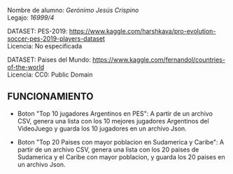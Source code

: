 Nombre de alumno: *Gerónimo Jesús Crispino*  
Legajo: *16999/4*  

DATASET: PES-2019: https://www.kaggle.com/harshkava/pro-evolution-soccer-pes-2019-players-dataset  
Licencia: No especificada  

DATASET: Paises del Mundo: https://www.kaggle.com/fernandol/countries-of-the-world  
Licencia: CC0: Public Domain  

## FUNCIONAMIENTO  

  - Boton "Top 10 jugadores Argentinos en PES": A partir de un archivo CSV, genera una lista con los 10 mejores jugadores Argentinos del VideoJuego y guarda los 10 jugadores en un    archivo Json.  
  
  - Boton "Top 20 Paises con mayor poblacion en Sudamerica y Caribe": A partir de un archivo CSV, genera una lista con los 20 paises de Sudamerica y el Caribe con mayor poblacion,    y guarda los 20 paises en un archivo Json.
